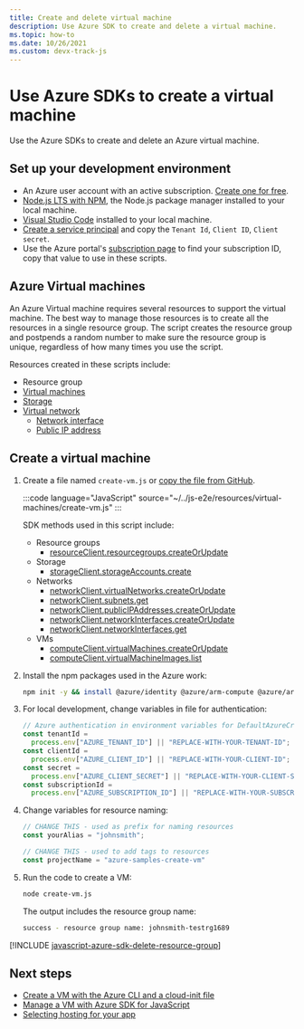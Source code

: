 ```yaml
---
title: Create and delete virtual machine
description: Use Azure SDK to create and delete a virtual machine.
ms.topic: how-to
ms.date: 10/26/2021
ms.custom: devx-track-js
---
```


# Use Azure SDKs to create a virtual machine

Use the Azure SDKs to create and delete an Azure virtual machine. 

## Set up your development environment

- An Azure user account with an active subscription. [Create one for free](https://azure.microsoft.com/free/).
- [Node.js LTS with NPM](https://nodejs.org/en/download), the Node.js package manager installed to your local machine.
- [Visual Studio Code](https://code.visualstudio.com/) installed to your local machine. 
- [Create a service principal](../../sdk/authentication/local-development-environment-service-principal.md?tabs=azure-sdk-for-javascript#1-create-a-service-principal) and copy the `Tenant Id`, `Client ID`, `Client secret`.
- Use the Azure portal's [subscription page](https://ms.portal.azure.com/#blade/Microsoft_Azure_Billing/SubscriptionsBlade) to find your subscription ID, copy that value to use in these scripts. 

## Azure Virtual machines

An Azure Virtual machine requires several resources to support the virtual machine. The best way to manage those resources is to create all the resources in a single resource group. The script creates the resource group and postpends a random number to make sure the resource group is unique, regardless of how many times you use the script. 

Resources created in these scripts include:

* Resource group
* [Virtual machines](/azure/virtual-machines/)
* [Storage](/azure/storage/)
* [Virtual network](/azure/virtual-network/)
    * [Network interface](/azure/virtual-network/virtual-network-network-interface)
    * [Public IP address](/azure/virtual-network/ip-services/public-ip-addresses)


## Create a virtual machine

1. Create a file named `create-vm.js` or [copy the file from GitHub](https://github.com/Azure-Samples/js-e2e/blob/main/resources/virtual-machines/create-vm.js).

    :::code language="JavaScript" source="~/../js-e2e/resources/virtual-machines/create-vm.js"  :::

    SDK methods used in this script include:
    
    * Resource groups
        * [resourceClient.resourcegroups.createOrUpdate](/javascript/api/@azure/arm-resources/resourcegroups?view=azure-node-latest&preserve-view=true#createOrUpdate_string__ResourceGroup__msRest_RequestOptionsBase_)
    * Storage    
        * [storageClient.storageAccounts.create](/javascript/api/@azure/arm-storage/storageaccounts?view=azure-node-latest&preserve-view=true#create_string__string__StorageAccountCreateParameters__msRest_RequestOptionsBase_)
    * Networks
        * [networkClient.virtualNetworks.createOrUpdate](/javascript/api/@azure/arm-network/virtualnetworks?view=azure-node-latest&preserve-view=true#createOrUpdate_string__string__VirtualNetwork__msRest_RequestOptionsBase_)
        * [networkClient.subnets.get](/javascript/api/@azure/arm-network/subnets?view=azure-node-latest&preserve-view=true#get_string__string__string__Models_SubnetsGetOptionalParams_)
        * [networkClient.publicIPAddresses.createOrUpdate](/javascript/api/@azure/arm-network/publicipaddresses?view=azure-node-latest&preserve-view=true#createOrUpdate_string__string__PublicIPAddress__msRest_RequestOptionsBase_)
        * [networkClient.networkInterfaces.createOrUpdate](/javascript/api/@azure/arm-network/networkinterfaces?view=azure-node-latest&preserve-view=true#createOrUpdate_string__string__NetworkInterface__msRest_RequestOptionsBase_)
        * [networkClient.networkInterfaces.get](/javascript/api/@azure/arm-network/networkinterfaces?view=azure-node-latest&preserve-view=true#get_string__string__Models_NetworkInterfacesGetOptionalParams_)
    * VMs
        * [computeClient.virtualMachines.createOrUpdate](/javascript/api/@azure/arm-compute/virtualmachines?view=azure-node-latest&preserve-view=true#createOrUpdate_string__string__VirtualMachine__msRest_RequestOptionsBase_)
        * [computeClient.virtualMachineImages.list](/javascript/api/@azure/arm-compute/virtualmachineimages?view=azure-node-latest&preserve-view=true#list_string__string__string__string__Models_VirtualMachineImagesListOptionalParams_)

1. Install the npm packages used in the Azure work:

    ```bash
    npm init -y && install @azure/identity @azure/arm-compute @azure/arm-network @azure/arm-resources @azure/arm-storage
    ```

1. For local development, change variables in file for authentication:

    ```javascript
    // Azure authentication in environment variables for DefaultAzureCredential
    const tenantId =
      process.env["AZURE_TENANT_ID"] || "REPLACE-WITH-YOUR-TENANT-ID";
    const clientId =
      process.env["AZURE_CLIENT_ID"] || "REPLACE-WITH-YOUR-CLIENT-ID";
    const secret =
      process.env["AZURE_CLIENT_SECRET"] || "REPLACE-WITH-YOUR-CLIENT-SECRET";
    const subscriptionId =
      process.env["AZURE_SUBSCRIPTION_ID"] || "REPLACE-WITH-YOUR-SUBSCRIPTION_ID";    
    ```

1. Change variables for resource naming:

    ```javascript
    // CHANGE THIS - used as prefix for naming resources
    const yourAlias = "johnsmith";
    
    // CHANGE THIS - used to add tags to resources
    const projectName = "azure-samples-create-vm"
    ```

1. Run the code to create a VM:

    ```bash
    node create-vm.js
    ```

    The output includes the resource group name:

    ```bash
    success - resource group name: johnsmith-testrg1689
    ```

[!INCLUDE [javascript-azure-sdk-delete-resource-group](../../includes/azure-sdk-virtual-machine-delete-resource-group.md)]

## Next steps

* [Create a VM with the Azure CLI and a cloud-init file](/azure/developer/javascript/tutorial/run-nodejs-virtual-machine)
* [Manage a VM with Azure SDK for JavaScript](stop-start-virtual-machine.md)
* [Selecting hosting for your app](../select-hosting-service.md)
